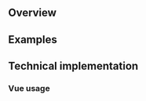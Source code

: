 <script setup>
import { ref } from 'vue';
import { CdxPopover, CdxToggleButton } from '@wikimedia/codex';

const controlsConfig = [
	{ name: 'title', type: 'text', initial: 'Popover title' },
	{ name: 'icon', type: 'icon' },
	{ name: 'useCloseButton', type: 'boolean' },
	{
		name: 'default',
		type: 'slot',
		default: 'Popover body content.'
	},
];

const showPopover = ref( false );
const anchorElement = ref( null );
</script>

<cdx-demo-wrapper :controls-config="controlsConfig" :allow-link-styles="true">
<template v-slot:demo="{ propValues, slotValues }">
<cdx-toggle-button v-model="showPopover" ref="anchorElement">
	Open Popover
</cdx-toggle-button>
<cdx-popover
	v-model:open="showPopover"
	render-in-place
	v-bind="propValues"
    :anchor="anchorElement"
>
	<template #default>
		{{ slotValues.default }}
	</template>
</cdx-popover>
</template>
</cdx-demo-wrapper>

## Overview

## Examples

## Technical implementation

### Vue usage
